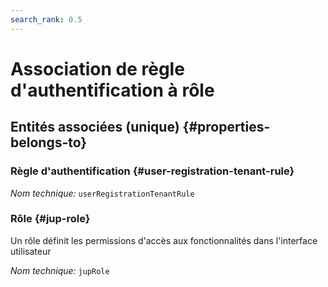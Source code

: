```yaml
---
search_rank: 0.5
---    
```

# Association de règle d'authentification à rôle
<!--- THIS FILE IS GENERATED PLEASE DO NOT EDIT IT DIRECTLY --->



<OH code="userRegistrationTenantRuleToJupRole"/>







## Entités associées (unique) {#properties-belongs-to}

### Règle d'authentification {#user-registration-tenant-rule}



*Nom technique:* ```userRegistrationTenantRule```
<PH code="userRegistrationTenantRuleToJupRole:userRegistrationTenantRule"/>

### Rôle {#jup-role}

Un rôle définit les permissions d'accès aux fonctionnalités dans l'interface utilisateur

*Nom technique:* ```jupRole```
<PH code="userRegistrationTenantRuleToJupRole:jupRole"/>






